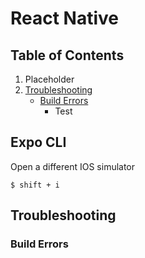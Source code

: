 # React Native

## Table of Contents
1. Placeholder
2. [Troubleshooting](#troubleshooting)
    * [Build Errors](#build-errors)
        * Test


## Expo CLI

Open a different IOS simulator 
```
$ shift + i
```

## Troubleshooting
### Build Errors
